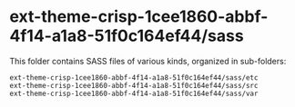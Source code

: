 # ext-theme-crisp-1cee1860-abbf-4f14-a1a8-51f0c164ef44/sass

This folder contains SASS files of various kinds, organized in sub-folders:

    ext-theme-crisp-1cee1860-abbf-4f14-a1a8-51f0c164ef44/sass/etc
    ext-theme-crisp-1cee1860-abbf-4f14-a1a8-51f0c164ef44/sass/src
    ext-theme-crisp-1cee1860-abbf-4f14-a1a8-51f0c164ef44/sass/var
